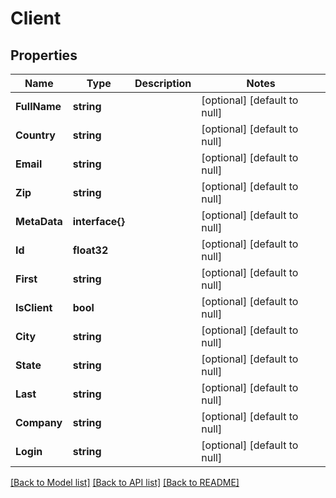 # Client

## Properties
Name | Type | Description | Notes
------------ | ------------- | ------------- | -------------
**FullName** | **string** |  | [optional] [default to null]
**Country** | **string** |  | [optional] [default to null]
**Email** | **string** |  | [optional] [default to null]
**Zip** | **string** |  | [optional] [default to null]
**MetaData** | **interface{}** |  | [optional] [default to null]
**Id** | **float32** |  | [optional] [default to null]
**First** | **string** |  | [optional] [default to null]
**IsClient** | **bool** |  | [optional] [default to null]
**City** | **string** |  | [optional] [default to null]
**State** | **string** |  | [optional] [default to null]
**Last** | **string** |  | [optional] [default to null]
**Company** | **string** |  | [optional] [default to null]
**Login** | **string** |  | [optional] [default to null]

[[Back to Model list]](../README.md#documentation-for-models) [[Back to API list]](../README.md#documentation-for-api-endpoints) [[Back to README]](../README.md)


